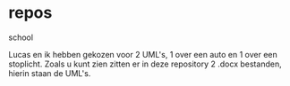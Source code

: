 # repos
school


Lucas en ik hebben gekozen voor 2 UML's, 1 over een auto en 1 over een stoplicht.
Zoals u kunt zien zitten er in deze repository 2 .docx bestanden, hierin staan de UML's.
